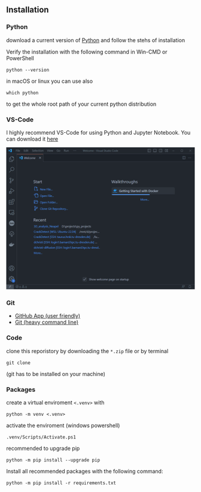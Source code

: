 


## Installation

### Python

download a current version of [Python](https://www.python.org/downloads/) and follow the stehs of installation

Verify the installation with the following command in Win-CMD or PowerShell

```
python --version
```

in macOS or linux you can use also

```
which python
```
to get the whole root path of your current python distribution 

### VS-Code

I highly recommend VS-Code for using Python and Jupyter Notebook. You can download it [here](https://code.visualstudio.com/)


<img src="content/vs-code.PNG" alt="vs-code" width="600"/>

### Git

- [GitHub App (user friendly)](https://desktop.github.com/)
- [Git (heavy command line)](https://git-scm.com/download/win)


### Code
clone this reporistory by downloading the `*.zip` file or by terminal

``` 
git clone 
```
(git has to be installed on your machine)

### Packages

create a virtual enviroment `<.venv>` with

```
python -m venv <.venv>
```

activate the enviroment (windows powershell)
```
.venv/Scripts/Activate.ps1
```
recommended to upgrade pip
```
python -m pip install --upgrade pip
```

Install all recommended packages with the following command:
```
python -m pip install -r requirements.txt
```

